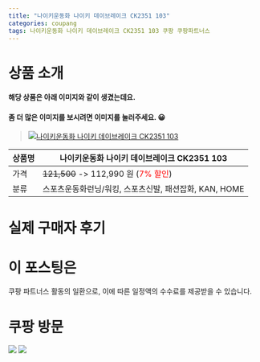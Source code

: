 ```yaml
---
title: "나이키운동화 나이키 데이브레이크 CK2351 103"
categories: coupang
tags: 나이키운동화 나이키 데이브레이크 CK2351 103 쿠팡 쿠팡파트너스
---
```

# 상품 소개
#### 해당 상품은 아래 이미지와 같이 생겼는데요. 
#### 좀 더 많은 이미지를 보시려면 이미지를 눌러주세요. 😀
> [![나이키운동화 나이키 데이브레이크 CK2351 103](https://static.coupangcdn.com/image/affiliate/banner/0c341824ea65174b8fa8d4c48b339760@2x.jpg)](https://coupa.ng/bO3OQi)

상품명 | 나이키운동화 나이키 데이브레이크 CK2351 103
-------|-------
가격 | ~~121,500~~ -> 112,990 원 (<span style="color:red">7% 할인</span>)
분류 | 스포츠운동화런닝/워킹, 스포츠신발, 패션잡화, KAN, HOME

# 실제 구매자 후기

# 이 포스팅은
쿠팡 파트너스 활동의 일환으로, 이에 따른 일정액의 수수료를 제공받을 수 있습니다.

# 쿠팡 방문
[![](https://ads-partners.coupang.com/banners/404218?subId=&traceId=V0-301-bae0f72e5e59e45f-I404218&w=728&h=90)](https://coupa.ng/bOXH5d)
[![](https://ads-partners.coupang.com/banners/404240?subId=&traceId=V0-301-371ae01f4226dec2-I404240&w=728&h=90)](https://coupa.ng/bOXIeg)

